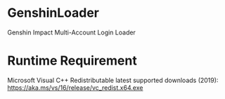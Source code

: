 # GenshinLoader
Genshin Impact Multi-Account Login Loader

# Runtime Requirement

Microsoft Visual C++ Redistributable latest supported downloads (2019): https://aka.ms/vs/16/release/vc_redist.x64.exe
